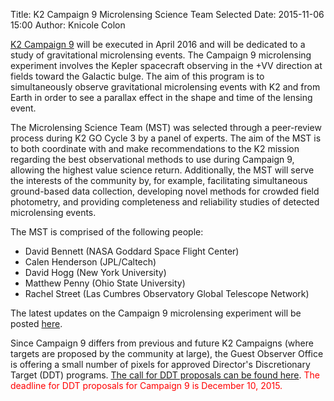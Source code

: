 Title: K2 Campaign 9 Microlensing Science Team Selected
Date: 2015-11-06 15:00
Author: Knicole Colon

[K2 Campaign 9](http://keplerscience.arc.nasa.gov/k2-fields.html) will be executed in April 2016 and
will be dedicated to a study of gravitational microlensing events. The
Campaign 9 microlensing experiment involves the Kepler spacecraft
observing in the +VV direction at fields toward the Galactic
bulge. The aim of this program is to simultaneously observe
gravitational microlensing events with K2 and from Earth in order to
see a parallax effect in the shape and time of the lensing event.

The Microlensing Science Team (MST) was selected through a peer-review
process during K2 GO Cycle 3 by a panel of experts. The aim of the MST
is to both coordinate with and make recommendations to the K2 mission
regarding the best observational methods to use during Campaign 9,
allowing the highest value science return. Additionally, the MST will
serve the interests of the community by, for example, facilitating simultaneous
ground-based data collection, developing novel methods for crowded
field photometry, and providing completeness and reliability studies
of detected microlensing events.

The MST is comprised of the following people:

* David Bennett (NASA Goddard Space Flight Center)
* Calen Henderson (JPL/Caltech)
* David Hogg (New York University)
* Matthew Penny (Ohio State University)
* Rachel Street (Las Cumbres Observatory Global Telescope Network)

The latest updates on the Campaign 9 microlensing experiment will be posted [here](http://keplerscience.arc.nasa.gov/k2-c9.html).

Since Campaign 9 differs from previous and future K2 Campaigns (where targets are proposed by
the community at large), the Guest Observer Office is offering a small number of pixels for approved Director's Discretionary Target (DDT) programs.
[The call for DDT proposals can be found here](http://keplerscience.arc.nasa.gov/k2-ddt.html).   <font
color=red>The deadline for DDT proposals for Campaign 9 is December
10, 2015.</font>



